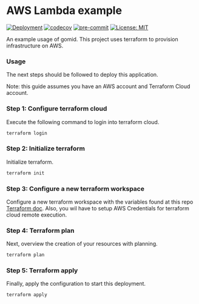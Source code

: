 # AWS Lambda example
[![Deployment](https://github.com/d4n13l-4lf4/gomid-aws-example/actions/workflows/terraform-apply.yaml/badge.svg)](https://github.com/d4n13l-4lf4/gomid-aws-example/actions/workflows/terraform-apply.yaml)
[![codecov](https://codecov.io/gh/d4n13l-4lf4/gomid-aws-example/graph/badge.svg?token=Ax9KxOOX58)](https://codecov.io/gh/d4n13l-4lf4/gomid-aws-example)
[![pre-commit](https://img.shields.io/badge/pre--commit-enabled-brightgreen?logo=pre-commit)](https://github.com/pre-commit/pre-commit)
[![License: MIT](https://img.shields.io/badge/License-MIT-yellow.svg)](https://opensource.org/licenses/MIT)

An example usage of gomid. This project uses terraform to provision infrastructure on AWS.

### Usage
The next steps should be followed to deploy this application. 

Note: this guide assumes you have an AWS account and Terraform Cloud account.

### Step 1: Configure terraform cloud
Execute the following command to login into terraform cloud.
```bash
terraform login
```

### Step 2: Initialize terraform
Initialize terraform.
```bash
terraform init
```
### Step 3: Configure a new terraform workspace
Configure a new terraform workspace with the variables found at this repo [Terraform doc](terraform.md). Also, you wil have to setup AWS Credentials for terraform cloud remote execution.

### Step 4: Terraform plan
Next, overview the creation of your resources with planning.
```bash
terraform plan
```

### Step 5: Terraform apply
Finally, apply the configuration to start this deployment.
```bash
terraform apply
```
